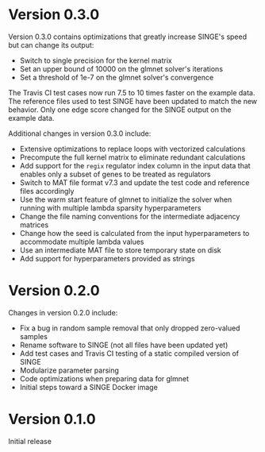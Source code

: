 # Version 0.3.0
Version 0.3.0 contains optimizations that greatly increase SINGE's speed but can change its output:
- Switch to single precision for the kernel matrix
- Set an upper bound of 10000 on the glmnet solver's iterations
- Set a threshold of 1e-7 on the glmnet solver's convergence

The Travis CI test cases now run 7.5 to 10 times faster on the example data.
The reference files used to test SINGE have been updated to match the new behavior.
Only one edge score changed for the SINGE output on the example data.

Additional changes in version 0.3.0 include:
- Extensive optimizations to replace loops with vectorized calculations
- Precompute the full kernel matrix to eliminate redundant calculations
- Add support for the `regix` regulator index column in the input data that enables only a subset of genes to be treated as regulators
- Switch to MAT file format v7.3 and update the test code and reference files accordingly
- Use the warm start feature of glmnet to initialize the solver when running with multiple lambda sparsity hyperparameters
- Change the file naming conventions for the intermediate adjacency matrices
- Change how the seed is calculated from the input hyperparameters to accommodate multiple lambda values
- Use an intermediate MAT file to store temporary state on disk
- Add support for hyperparameters provided as strings

# Version 0.2.0
Changes in version 0.2.0 include:
- Fix a bug in random sample removal that only dropped zero-valued samples
- Rename software to SINGE (not all files have been updated yet)
- Add test cases and Travis CI testing of a static compiled version of SINGE 
- Modularize parameter parsing
- Code optimizations when preparing data for glmnet
- Initial steps toward a SINGE Docker image

# Version 0.1.0
Initial release
